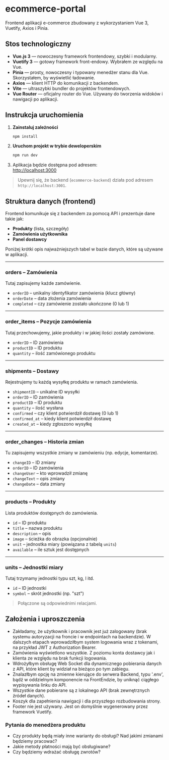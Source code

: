 # ecommerce-portal

Frontend aplikacji e-commerce zbudowany z wykorzystaniem Vue 3, Vuetify, Axios i Pinia.

## Stos technologiczny

- **Vue.js 3** — nowoczesny framework frontendowy, szybki i modularny.
- **Vuetify 3** — gotowy framework front-endowy. Wybrałem ze względu na Vue.
- **Pinia** — prosty, nowoczesny i typowany menedżer stanu dla Vue. Skorzystałem, by wyświetlić ładowanie.
- **Axios** — klient HTTP do komunikacji z backendem.
- **Vite** — ultraszybki bundler do projektów frontendowych.
- **Vue Router** — oficjalny router do Vue. Używany do tworzenia widoków i nawigacji po aplikacji.

## Instrukcja uruchomienia

1. **Zainstaluj zależności**  
   ```bash
   npm install
   ```

2. **Uruchom projekt w trybie deweloperskim**  
   ```bash
   npm run dev
   ```

3. Aplikacja będzie dostępna pod adresem:  
   [http://localhost:3000](http://localhost:3000)

> Upewnij się, że backend (`ecommerce-backend`) działa pod adresem `http://localhost:3001`.

## Struktura danych (frontend)

Frontend komunikuje się z backendem za pomocą API i prezentuje dane takie jak:

- **Produkty** (lista, szczegóły)
- **Zamówienia użytkownika**
- **Panel dostawcy**

Poniżej krótki opis najważniejszych tabel w bazie danych, które są używane w aplikacji.

---

### orders – Zamówienia

Tutaj zapisujemy każde zamówienie.

- `orderID` – unikalny identyfikator zamówienia (klucz główny)
- `orderDate` – data złożenia zamówienia
- `completed` – czy zamówienie zostało ukończone (0 lub 1)

---

### order_items – Pozycje zamówienia

Tutaj przechowujemy, jakie produkty i w jakiej ilości zostały zamówione.

- `orderID` – ID zamówienia
- `productID` – ID produktu
- `quantity` – ilość zamówionego produktu

---

### shipments – Dostawy

Rejestrujemy tu każdą wysyłkę produktu w ramach zamówienia.

- `shipmentID` – unikalne ID wysyłki
- `orderID` – ID zamówienia
- `productID` – ID produktu
- `quantity` – ilość wysłana
- `confirmed` – czy klient potwierdził dostawę (0 lub 1)
- `confirmed_at` – kiedy klient potwierdził dostawę
- `created_at` – kiedy zgłoszono wysyłkę

---

### order_changes – Historia zmian

Tu zapisujemy wszystkie zmiany w zamówieniu (np. edycje, komentarze).

- `changeID` – ID zmiany
- `orderID` – ID zamówienia
- `changeUser` – kto wprowadził zmianę
- `changeText` – opis zmiany
- `changeDate` – data zmiany

---

### products – Produkty

Lista produktów dostępnych do zamówienia.

- `id` – ID produktu
- `title` – nazwa produktu
- `description` – opis
- `image` – ścieżka do obrazka (opcjonalnie)
- `unit` – jednostka miary (powiązana z tabelą `units`)
- `available` – ile sztuk jest dostępnych

---

### units – Jednostki miary

Tutaj trzymamy jednostki typu szt, kg, l itd.

- `id` – ID jednostki
- `symbol` – skrót jednostki (np. "szt")

> Połączone są odpowiednimi relacjami.

## Założenia i uproszczenia

- Zakładamy, że użytkownik i pracownik jest już zalogowany (brak systemu autoryzacji na froncie i w endpointach na backendzie). W dalszych etapach wprowadziłbym system logowania wraz z tokenami, na przykład JWT z Authorization Bearer.
- Zamówienia wyświetlono wszystkie. Z poziomu konta dostawcy jak i klienta ze względu na brak funkcji logowania.
- Wdrożyłbym obsługę Web Socket dla dynamicznego pobierania danych z API, które klient by widział na bieżąco po tym zabiegu.
- Znalazłbym opcję na zmienne kierujące do serwera Backend, typu '.env', bądź w oddzielnym komponencie na FrontEndzie, by uniknąć ciągłego wypisywania linku do API.
- Wszystkie dane pobierane są z lokalnego API (brak zewnętrznych źródeł danych).
- Koszyk dla zapełnienia nawigacji i dla przyszłego rozbudowania strony.
- Footer nie jest używany. Jest on domyślnie wygenerowany przez framework Vuetify.

### Pytania do menedżera produktu

- Czy produkty będą miały inne warianty do obsługi? Nad jakimi zmianami będziemy pracować?
- Jakie metody płatności mają być obsługiwane?
- Czy będziemy wdrażać obsługę zwrotów?
